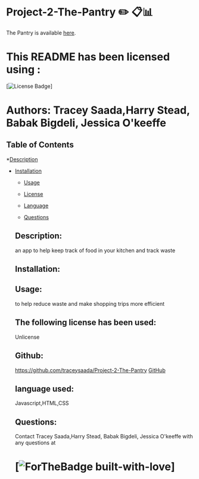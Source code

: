 # Project-2-The-Pantry :pencil2: :clipboard::bar_chart:

The Pantry is available [here](https://pantrycheck.herokuapp.com/).

  # This README has been licensed using :
  [![License Badge](https://img.shields.io/static/v1?label=License&message=Unlicense&color=blue)]
    
# Authors: Tracey Saada,Harry Stead, Babak Bigdeli, Jessica O'keeffe
        
 ## Table of Contents
  *[Description](#description)
  
  * [Installation](#instalation)
     
    * [Usage](#usage)

    * [License](#license)  

    * [Language](#language)

    * [Questions](#questions)
          

    ## Description:
    an app to help keep track of food in your kitchen and track waste

    ## Installation:
    

    ## Usage:
    to help reduce waste and make shopping trips more efficient

    ## The following license has been used:
    Unlicense


    ## Github:
    https://github.com/traceysaada/Project-2-The-Pantry 
    [GitHub](https://github.com/https://github.com/traceysaada/Project-2-The-Pantry)

    ## language used:
    Javascript,HTML,CSS

    ## Questions:
    Contact Tracey Saada,Harry Stead, Babak Bigdeli, Jessica O'keeffe with any questions at 

    # [![ForTheBadge built-with-love](https://ForTheBadge.com/images/badges/built-with-love.svg)]

   
        
